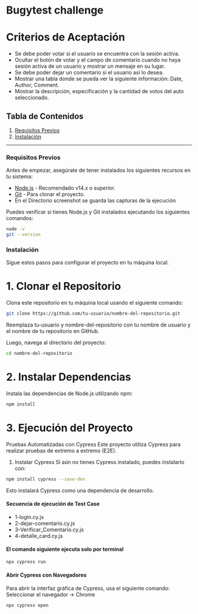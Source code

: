 # Bugytest challenge 

# Criterios de Aceptación
- Se debe poder votar si el usuario se encuentra con la sesión activa. 
- Ocultar el botón de votar y el campo de comentario cuando no haya sesión activa de un usuario y mostrar un mensaje en su lugar.
- Se debe poder dejar un comentario si el usuario así lo desea.
- Mostrar una tabla donde se pueda ver la siguiente información: Date, Author, Comment.
- Mostrar la descripción, especificación y la cantidad de votos del auto seleccionado.

## Tabla de Contenidos

1. [Requisitos Previos](#requisitos-previos)
2. [Instalación](#instalación)


---

### Requisitos Previos

Antes de empezar, asegúrate de tener instalados los siguientes recursos en tu sistema:

- [Node.js](https://nodejs.org/) - Recomendado v14.x o superior.
- [Git](https://github.com/Renattab96/Automatizacion-bugytest.git) - Para clonar el proyecto.
-  En el Directorio screenshot se guarda las capturas de la ejecución 

Puedes verificar si tienes Node.js y Git instalados ejecutando los siguientes comandos:

```bash
node -v
git --version

```
### Instalación
Sigue estos pasos para configurar el proyecto en tu máquina local.

# 1. Clonar el Repositorio
Clona este repositorio en tu máquina local usando el siguiente comando:

```bash
git clone https://github.com/tu-usuario/nombre-del-repositorio.git
```
Reemplaza tu-usuario y nombre-del-repositorio con tu nombre de usuario y el nombre de tu repositorio en GitHub.

Luego, navega al directorio del proyecto:

```bash
cd nombre-del-repositorio
```

# 2. Instalar Dependencias
Instala las dependencias de Node.js utilizando npm:

```bash
npm install
```

# 3. Ejecución del Proyecto
Pruebas Automatizadas con Cypress
Este proyecto utiliza Cypress para realizar pruebas de extremo a extremo (E2E).

1. Instalar Cypress
Si aún no tienes Cypress instalado, puedes instalarlo con:

```bash
npm install cypress --save-dev
```
Esto instalará Cypress como una dependencia de desarrollo.

#### Secuencia de ejecución de Test Case

* 1-login.cy.js 
* 2-dejar-comentario.cy.js
* 3-Verificar_Comentario.cy.js
* 4-detalle_card.cy.js

#### El comando siguiente ejecuta solo por terminal 
```bash
npx cypress run
```

#### Abrir Cypress con Navegadores 
Para abrir la interfaz gráfica de Cypress, usa el siguiente comando:
Seleccionar el navegador -> Chrome 

```bash
npx cypress open
```
